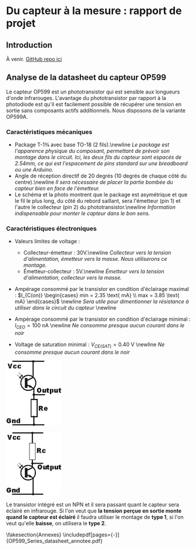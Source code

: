 # Du capteur à la mesure : rapport de projet

## Introduction
À venir.
[GitHub repo ici](https://github.com/raphaelcasimir/sensor-to-measure)

## Analyse de la datasheet du capteur OP599
Le capteur OP599 est un phototransistor qui est sensible aux longueurs d'onde infrarouges. L'avantage du phototransistor par rapport à la photodiode est qu'il est facilement possible de récupérer une tension en sortie sans composants actifs additionnels. Nous disposons de la variante OP599A.

### Caractéristiques mécaniques

*	Package T-1¾ avec base TO-18 (2 fils).\newline
	*Le package est l'apparence physique du composant, permettant de prévoir son montage dans le circuit. Ici, les deux fils du capteur sont espacés de 2.54mm, ce qui est l'espacement de pins standard sur une breadboard ou une Arduino.*
* Angle de réception directif de 20 degrés (10 degrés de chaque côté du centre).\newline
	*Il sera nécessaire de placer la partie bombée du capteur bien en face de l'émetteur.*
*	Le schéma et la photo montrent que le package est asymétrique et que le fil le plus long, du côté du rebord saillant, sera l'émetteur (pin 1) et l'autre le collecteur (pin 2) du phototransistor.\newline
	*Information indispensable pour monter le capteur dans le bon sens.*

### Caractéristiques électroniques

* Valeurs limites de voltage :
	- Collecteur-émetteur : 30V.\newline
	*Collecteur vers la tension d'alimentation, émetteur vers la masse. Nous utiliserons ce montage.*
	- Émetteur-collecteur : 5V.\newline
	*Émetteur vers la tension d'alimentation, collecteur vers la masse.*

* Ampérage consommé par le transistor en condition d'éclairage maximal : $I_{C(on)}
	\begin{cases}
	   min = 2.35 \text{ mA} \\
	   max = 3.85 \text{ mA}
  	\end{cases}$ \newline
  	*Sera utile pour dimentionner la résistance à utiliser dans le circuit du capteur* \newline

* Ampérage consommé par le transistor en condition d'éclairage minimal : $I_{CEO} = 100 \text{ nA}$ \newline
  	*Ne consomme presque aucun courant dans le noir*

* Voltage de saturation minimal : $V_{CE(SAT)} = 0.40 \text{ V}$ \newline
	*Ne consomme presque aucun courant dans le noir*

![Montage de type 1](phototransistor-common-collector.png "Circuit collecteur commun")

![Montage de type 2](phototransistor-common-emitter.png "Circuit émetteur commun")

Le transistor intégré est un NPN et il sera passant quant le capteur sera éclairé en infrarouge.
Si l'on veut que **la tension perçue en sortie monte quand le capteur est éclairé** il faudra utiliser le montage de **type 1**, si l'on veut qu'elle **baisse**, on utilisera le **type 2**.


\fakesection{Annexes}
\includepdf[pages={-}]{OP599_Series_datasheet_annotee.pdf}